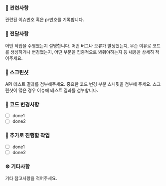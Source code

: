 ### 🚩 관련사항
관련된 이슈번호 혹은 pr번호를 기록합니다.

### 📢 전달사항
어떤 작업을 수행했는지 설명합니다.
어떤 버그나 오류가 발생했는지,
무슨 이유로 코드를 생성하거나 변경했는지,
어떤 부분을 집중적으로 봐줘야하는지 등
내용을 상세히 적어주세요.

### 📸 스크린샷
API 테스트 결과를 첨부해주세요.
중요한 코드 변경 부분 스니핏을 첨부해 주세요.
스크린샷이 많은 경우 이슈에 테스트 결과를 첨부합니다.

### 📃 코드 변경사항 
- [ ] done1
- [ ] done2  

### 📃 추가로 진행할 작업
- [ ] done1
- [ ] done2 

### ⚙️ 기타사항
기타 참고사항을 적어주세요.
